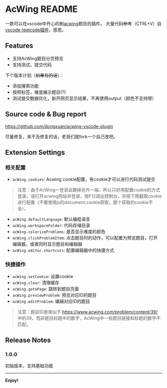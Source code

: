 # AcWing README
一款可以在vscode中开心的刷[acwing](https://www.acwing.com/)题目的插件。
大量代码~~参考~~（CTRL+V）自[vscode-leetcode插件](https://github.com/LeetCode-OpenSource/vscode-leetcode)，感恩。


## Features

* 支持AcWing题目分页预览
* 支持测试，提交代码


下个版本计划（~~如果有的话~~）：

* 添加搜索功能
* 按照标签，难度展示题目(?)
* 测试提交数据优化，新开网页显示结果，不再使用output（颜色不支持呀）


## Source code & Bug report

https://github.com/dongxuan/acwing-vscode-plugin

尽量修复，来不及修复的话，老哥们就fork一个自己改吧。

## Extension Settings

### 相关配置

* `acWing.cookies`: Acwing cookie配置，有cookie才可以进行代码测试提交
> 注意：由于AcWing一登录会踢掉另外一端，所以只好用配置cookie的方式登录。请打开acwing网站并登录，按F12调出控制台，并按下图截取cookie进行配置（不要使用js的document.cookie获取，那个获取的cookie不全）。

* `acWing.defaultLanguage`: 默认编程语言
* `acWing.workspaceFolder`: 代码存储目录
* `acWing.colorizeProblems`: 是否显示难度的颜色
* `acWing.clickProblemItem`: 点击题目时的动作，可以配置为预览题目，打开编辑器，或者同时显示题目和编辑器
* `acWing.editor.shortcuts`: 配置编辑器中的快捷方式

### 快捷操作

* `acWing.setCookie`: 设置cookie
* `acWing.clear`: 清理缓存
* `acWing.gotoPage`: 跳转到题目页面
* `acWing.previewProblem`: 预览对应ID的题目
* `acWing.editProblem`: 编辑对应ID的题目

> 注意：题目ID是类似于 https://www.acwing.com/problem/content/39/
中的39，而非题目标题中的数字，AcWing中一些题目链接和标题的数字不匹配。


## Release Notes

### 1.0.0

初始版本，支持基础功能

---

**Enjoy!**
